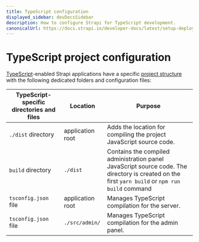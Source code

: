 ```yaml
---
title: TypeScript configuration
displayed_sidebar: devDocsSidebar
description: How to configure Strapi for TypeScript development. 
canonicalUrl: https://docs.strapi.io/developer-docs/latest/setup-deployment-guides/configurations/optional/typescript.html
---
```


# TypeScript project configuration

[TypeScript](/dev-docs/typescript.md)-enabled Strapi applications have a specific [project structure](/dev-docs/file-structure.md) with the following dedicated folders and configuration files:

| TypeScript-specific directories and files | Location         | Purpose                                                                                                                                           |
|-------------------------------------------|------------------|---------------------------------------------------------------------------------------------------------------------------------------------------|
| `./dist` directory                        | application root | Adds the location for compiling the project JavaScript source code.                                                                               |
| `build` directory                         | `./dist`         | Contains the compiled administration panel JavaScript source code.  The directory is created on the first `yarn build` or `npm run build` command |
| `tsconfig.json` file                      | application root | Manages TypeScript compilation for the server.                                                                                                    |
| `tsconfig.json` file                      | `./src/admin/`   | Manages TypeScript compilation for the admin panel.                                                                                               |

